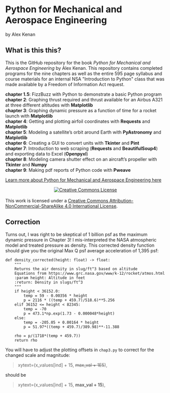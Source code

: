 # Python for Mechanical and Aerospace Engineering
by Alex Kenan


## What is this this?

This is the GitHub repository for the book *Python for Mechanical and Aerospace Engineering* by Alex Kenan. This repository contains completed programs for the nine chapters as well as the entire 595 page syllabus and course materials for an internal NSA "Introduction to Python" class that was made available by a Freedom of Information Act request.

**chapter 1.5**:  FizzBuzz with Python to demonstrate a basic Python program  
**chapter 2**:	Graphing thrust required and thrust available for an Airbus A321 at three different altitudes with **Matplotlib**  
**chapter 3**:	Graphing dynamic pressure as a function of time for a rocket launch with **Matplotlib**    
**chapter 4**:	Getting and plotting airfoil coordinates with **Requests** and **Matplotlib**  
**chapter 5**:	Modeling a satellite’s orbit around Earth with **PyAstronomy** and **Matplotlib**  
**chapter 6**:	Creating a GUI to convert units with **Tkinter** and **Pint**  
**chapter 7**:	Introduction to web scraping (**Requests** and **BeautifulSoup4**) and exporting data to Excel (**Openpyxl**)  
**chapter 8**:	Modeling camera shutter effect on an aircraft’s propeller with **Tkinter** and **Numpy**    
**chapter 9**:	Making pdf reports of Python code with **Pweave**  


[Learn more about Python for Mechanical and Aerospace Engineering here](https://www.alexkenan.com/pymae/)


<center><a rel="license" href="http://creativecommons.org/licenses/by-nc-sa/4.0/"><img alt="Creative Commons License" style="border-width:0" src="https://i.creativecommons.org/l/by-nc-sa/4.0/88x31.png" /></a></center><br />
This work is licensed under a <a rel="license" href="http://creativecommons.org/licenses/by-nc-sa/4.0/">Creative Commons Attribution-NonCommercial-ShareAlike 4.0 International License</a>.

## Correction

Turns out, I was right to be skeptical of 1 billion psf as the maximum dynamic pressure in Chapter 3! I mis-interpreted the NASA atmospheric model and treated pressure as density. 
This corrected density function should give you the original Max Q psf average acceleration of 1,395 psf:

    def density_corrected(height: float) -> float:
        """
        Returns the air density in slug/ft^3 based on altitude
        Equations from https://www.grc.nasa.gov/www/k-12/rocket/atmos.html
        :param height: Altitude in feet
        :return: Density in slugs/ft^3
        """
        if height < 36152.0:
            temp = 59 - 0.00356 * height
            p = 2116 * ((temp + 459.7)/518.6)**5.256
        elif 36152 <= height < 82345:
            temp = -70
            p = 473.1*np.exp(1.73 - 0.000048*height)
        else:
            temp = -205.05 + 0.00164 * height
            p = 51.97*((temp + 459.7)/389.98)**-11.388

        rho = p/(1718*(temp + 459.7))
        return rho

You will have to adjust the plotting offsets in `chap3.py` to correct for the changed scale and magnitude:

> xytext=(x_values[ind] + 15, ~~max_val + 1E5~~),

should be

> xytext=(x_values[ind] + 15, **max_val + 15**),
